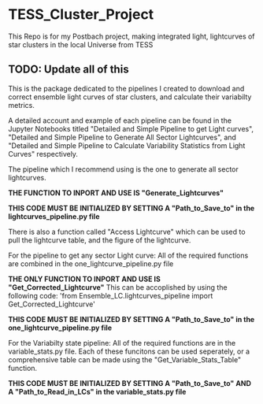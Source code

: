 # TESS_Cluster_Project
This Repo is for my Postbach project, making integrated light, lightcurves of star clusters in the local Universe from TESS


## TODO: Update all of this
This is the package dedicated to the pipelines I created to download and correct ensemble light curves of star clusters, and calculate their variabilty metrics.

A detailed account and example of each pipeline can be found in the Jupyter Notebooks titled "Detailed and Simple Pipeline to get Light curves", "Detailed and Simple Pipeline to Generate All Sector Lightcurves", and "Detailed and Simple Pipeline to Calculate Variability Statistics from Light Curves" respectively.

The pipeline which I recommend using is the one to generate all sector lightcurves. 

**THE FUNCTION TO INPORT AND USE IS "Generate_Lightcurves"** 

**THIS CODE MUST BE INITIALIZED BY SETTING A "Path_to_Save_to" in the lightcurves_pipeline.py file**

There is also a function called "Access Lightcurve" which can be used to pull the lightcurve table, and the figure of the lightcurve.


For the pipeline to get any sector Light curve:
All of the required functions are combined in the one_lightcurve_pipeline.py file 

**THE ONLY FUNCTION TO INPORT AND USE IS "Get_Corrected_Lightcurve"** 
This can be accoplished by using the following code: 'from Ensemble_LC.lightcurves_pipeline import Get_Corrected_Lightcurve'

**THIS CODE MUST BE INITIALIZED BY SETTING A "Path_to_Save_to" in the one_lightcurve_pipeline.py file**

For the Variabilty state pipeline:
All of the required functions are in the variable_stats.py file. Each of these funcitons can be used seperately, or a comprehensive table can be made using the "Get_Variable_Stats_Table" function.  

**THIS CODE MUST BE INITIALIZED BY SETTING A "Path_to_Save_to" AND A "Path_to_Read_in_LCs" in the variable_stats.py file**
